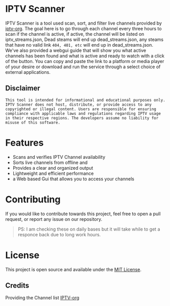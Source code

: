 # IPTV Scanner 
IPTV Scanner is a tool used scan, sort, and filter live channels provided by [iptv-org](https://github.com/iptv-org/iptv). The goal here is to go through each channel every three hours to scan if the channel is active, if active, the channel will be listed on iptv_streams.json, Dead steams will end up dead_streams.json, any steams that have no valid link `404, 401, etc` will end up in dead_streams.json. We've also provided a webgui guide that will show you what active channels has been found and what is active and ready to watch with a click of the button. You can copy and paste the link to a platform or media player of your desire or download and run the service through a select choice of external applications.

## Disclaimer
```
This tool is intended for informational and educational purposes only. IPTV Scanner does not host, distribute, or provide access to any copyrighted or illegal content. Users are responsible for ensuring compliance with applicable laws and regulations regarding IPTV usage in their respective regions. The developers assume no liability for misuse of this software.
```

# Features
- Scans and verifies IPTV Channel availability
- Sorts live channels from offline and 
- Provides a clear and organized output
- Lightweight and efficient performance
- a Web based Gui that allows you to access your channels

# Contributing
If you would like to contribute towards this project, feel free to open a pull request, or report any issue on our repository.
> PS: I am checking these on daily bases but it will take while to get a responce back due to long work hours.

# License 
This project is open source and available under the [MIT License](LICENSE).

## Credits
Providing the Channel list [IPTV-org](https://github.com/iptv-org/)